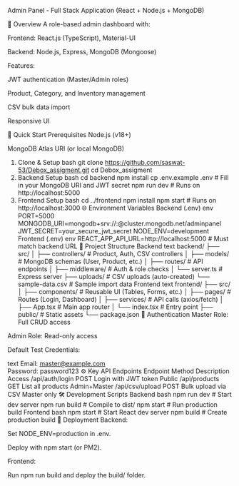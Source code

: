 Admin Panel - Full Stack Application
(React + Node.js + MongoDB)

📌 Overview
A role-based admin dashboard with:

Frontend: React.js (TypeScript), Material-UI

Backend: Node.js, Express, MongoDB (Mongoose)

Features:

JWT authentication (Master/Admin roles)

Product, Category, and Inventory management

CSV bulk data import

Responsive UI

🚀 Quick Start
Prerequisites
Node.js (v18+)

MongoDB Atlas URI (or local MongoDB)

1. Clone & Setup
bash
git clone https://github.com/saswat-53/Debox_assigment.git
cd Debox_assigment
2. Backend Setup
bash
cd backend
npm install
cp .env.example .env  # Fill in your MongoDB URI and JWT secret
npm run dev           # Runs on http://localhost:5000
3. Frontend Setup
bash
cd ../frontend
npm install
npm start             # Runs on http://localhost:3000
🌐 Environment Variables
Backend (.env)
env
PORT=5000
MONGODB_URI=mongodb+srv://<user>:<password>@cluster.mongodb.net/adminpanel
JWT_SECRET=your_secure_jwt_secret
NODE_ENV=development
Frontend (.env)
env
REACT_APP_API_URL=http://localhost:5000  # Must match backend URL
📂 Project Structure
Backend
text
backend/
├── src/
│   ├── controllers/   # Product, Auth, CSV controllers
│   ├── models/        # MongoDB schemas (User, Product, etc.)
│   ├── routes/        # API endpoints
│   ├── middleware/    # Auth & role checks
│   └── server.ts      # Express server
├── uploads/           # CSV uploads (auto-created)
└── sample-data.csv    # Sample import data
Frontend
text
frontend/
├── src/
│   ├── components/    # Reusable UI (Tables, Forms, etc.)
│   ├── pages/         # Routes (Login, Dashboard)
│   ├── services/      # API calls (axios/fetch)
│   ├── App.tsx        # Main app router
│   └── index.tsx      # Entry point
├── public/            # Static assets
└── package.json
🔐 Authentication
Master Role: Full CRUD access

Admin Role: Read-only access

Default Test Credentials:

text
Email: master@example.com  
Password: password123
⚙️ Key API Endpoints
Endpoint	Method	Description	Access
/api/auth/login	POST	Login with JWT token	Public
/api/products	GET	List all products	Admin+Master
/api/csv/upload	POST	Bulk upload via CSV	Master only
🛠️ Development Scripts
Backend
bash
npm run dev    # Start dev server
npm run build  # Compile to dist/
npm start      # Run production build
Frontend
bash
npm start    # Start React dev server
npm build    # Create production build
🚀 Deployment
Backend:

Set NODE_ENV=production in .env.

Deploy with npm start (or PM2).

Frontend:

Run npm run build and deploy the build/ folder.

